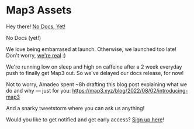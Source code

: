 # Map3 Assets

Hey there!
[No Docs, Yet!](https://giphy.com/gifs/cat-OWVrMAxmD9jxe?utm_source=media-link&utm_medium=landing&utm_campaign=Media%20Links&utm_term=)

No Docs (yet!)

We love being embarrased at launch. Otherwise, we launched too late!
Don't worry, [we're real](https://www.linkedin.com/in/amadeopellicce/) :) 

We're running low on sleep and high on caffeine after a 2 week everyday push to finally get Map3 out. So we've delayed our docs release, for now!

Not to worry, Amadeo spent ~8h drafting this blog post explaining what we do and why — just for you:
​https://map3.xyz/blog/2022/08/02/introducing-map3​

And a snarky tweetstorm where you can ask us anything!
<INSERT>

Would you like to get notified and get early access? [Sign up here](https://map3.xyz)!
